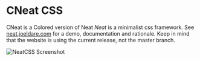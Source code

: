 # CNeat CSS

CNeat is a Colored version of Neat
*Neat* is a minimalist css framework. 
See [neat.joeldare.com](https://neat.joeldare.com) for a demo, documentation and rationale. Keep in mind that the website is using the current release, not the master branch.

![NeatCSS Screenshot](https://neat.joeldare.com/images/neat-screenshot.png)
